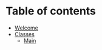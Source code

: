 # Table of contents

* [Welcome](README.md)
* [Classes](classes/README.md)
  * [Main](classes/main.md)

